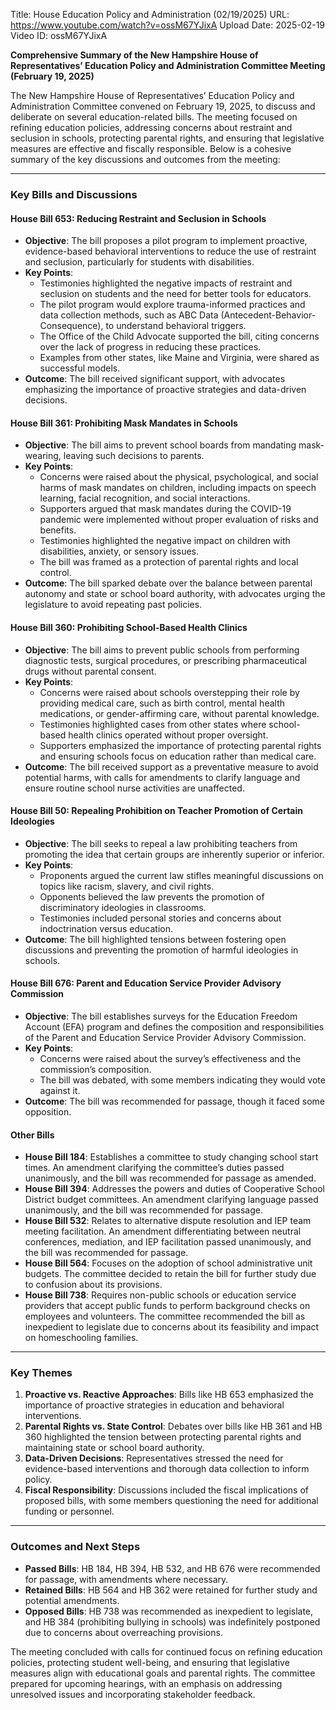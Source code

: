 Title: House Education Policy and Administration (02/19/2025)
URL: https://www.youtube.com/watch?v=ossM67YJixA
Upload Date: 2025-02-19
Video ID: ossM67YJixA

**Comprehensive Summary of the New Hampshire House of Representatives’ Education Policy and Administration Committee Meeting (February 19, 2025)**

The New Hampshire House of Representatives’ Education Policy and Administration Committee convened on February 19, 2025, to discuss and deliberate on several education-related bills. The meeting focused on refining education policies, addressing concerns about restraint and seclusion in schools, protecting parental rights, and ensuring that legislative measures are effective and fiscally responsible. Below is a cohesive summary of the key discussions and outcomes from the meeting:

---

### **Key Bills and Discussions**

#### **House Bill 653: Reducing Restraint and Seclusion in Schools**
- **Objective**: The bill proposes a pilot program to implement proactive, evidence-based behavioral interventions to reduce the use of restraint and seclusion, particularly for students with disabilities.
- **Key Points**:
  - Testimonies highlighted the negative impacts of restraint and seclusion on students and the need for better tools for educators.
  - The pilot program would explore trauma-informed practices and data collection methods, such as ABC Data (Antecedent-Behavior-Consequence), to understand behavioral triggers.
  - The Office of the Child Advocate supported the bill, citing concerns over the lack of progress in reducing these practices.
  - Examples from other states, like Maine and Virginia, were shared as successful models.
- **Outcome**: The bill received significant support, with advocates emphasizing the importance of proactive strategies and data-driven decisions.

#### **House Bill 361: Prohibiting Mask Mandates in Schools**
- **Objective**: The bill aims to prevent school boards from mandating mask-wearing, leaving such decisions to parents.
- **Key Points**:
  - Concerns were raised about the physical, psychological, and social harms of mask mandates on children, including impacts on speech learning, facial recognition, and social interactions.
  - Supporters argued that mask mandates during the COVID-19 pandemic were implemented without proper evaluation of risks and benefits.
  - Testimonies highlighted the negative impact on children with disabilities, anxiety, or sensory issues.
  - The bill was framed as a protection of parental rights and local control.
- **Outcome**: The bill sparked debate over the balance between parental autonomy and state or school board authority, with advocates urging the legislature to avoid repeating past policies.

#### **House Bill 360: Prohibiting School-Based Health Clinics**
- **Objective**: The bill aims to prevent public schools from performing diagnostic tests, surgical procedures, or prescribing pharmaceutical drugs without parental consent.
- **Key Points**:
  - Concerns were raised about schools overstepping their role by providing medical care, such as birth control, mental health medications, or gender-affirming care, without parental knowledge.
  - Testimonies highlighted cases from other states where school-based health clinics operated without proper oversight.
  - Supporters emphasized the importance of protecting parental rights and ensuring schools focus on education rather than medical care.
- **Outcome**: The bill received support as a preventative measure to avoid potential harms, with calls for amendments to clarify language and ensure routine school nurse activities are unaffected.

#### **House Bill 50: Repealing Prohibition on Teacher Promotion of Certain Ideologies**
- **Objective**: The bill seeks to repeal a law prohibiting teachers from promoting the idea that certain groups are inherently superior or inferior.
- **Key Points**:
  - Proponents argued the current law stifles meaningful discussions on topics like racism, slavery, and civil rights.
  - Opponents believed the law prevents the promotion of discriminatory ideologies in classrooms.
  - Testimonies included personal stories and concerns about indoctrination versus education.
- **Outcome**: The bill highlighted tensions between fostering open discussions and preventing the promotion of harmful ideologies in schools.

#### **House Bill 676: Parent and Education Service Provider Advisory Commission**
- **Objective**: The bill establishes surveys for the Education Freedom Account (EFA) program and defines the composition and responsibilities of the Parent and Education Service Provider Advisory Commission.
- **Key Points**:
  - Concerns were raised about the survey’s effectiveness and the commission’s composition.
  - The bill was debated, with some members indicating they would vote against it.
- **Outcome**: The bill was recommended for passage, though it faced some opposition.

#### **Other Bills**
- **House Bill 184**: Establishes a committee to study changing school start times. An amendment clarifying the committee’s duties passed unanimously, and the bill was recommended for passage as amended.
- **House Bill 394**: Addresses the powers and duties of Cooperative School District budget committees. An amendment clarifying language passed unanimously, and the bill was recommended for passage.
- **House Bill 532**: Relates to alternative dispute resolution and IEP team meeting facilitation. An amendment differentiating between neutral conferences, mediation, and IEP facilitation passed unanimously, and the bill was recommended for passage.
- **House Bill 564**: Focuses on the adoption of school administrative unit budgets. The committee decided to retain the bill for further study due to confusion about its provisions.
- **House Bill 738**: Requires non-public schools or education service providers that accept public funds to perform background checks on employees and volunteers. The committee recommended the bill as inexpedient to legislate due to concerns about its feasibility and impact on homeschooling families.

---

### **Key Themes**
1. **Proactive vs. Reactive Approaches**: Bills like HB 653 emphasized the importance of proactive strategies in education and behavioral interventions.
2. **Parental Rights vs. State Control**: Debates over bills like HB 361 and HB 360 highlighted the tension between protecting parental rights and maintaining state or school board authority.
3. **Data-Driven Decisions**: Representatives stressed the need for evidence-based interventions and thorough data collection to inform policy.
4. **Fiscal Responsibility**: Discussions included the fiscal implications of proposed bills, with some members questioning the need for additional funding or personnel.

---

### **Outcomes and Next Steps**
- **Passed Bills**: HB 184, HB 394, HB 532, and HB 676 were recommended for passage, with amendments where necessary.
- **Retained Bills**: HB 564 and HB 362 were retained for further study and potential amendments.
- **Opposed Bills**: HB 738 was recommended as inexpedient to legislate, and HB 384 (prohibiting bullying in schools) was indefinitely postponed due to concerns about overreaching provisions.

The meeting concluded with calls for continued focus on refining education policies, protecting student well-being, and ensuring that legislative measures align with educational goals and parental rights. The committee prepared for upcoming hearings, with an emphasis on addressing unresolved issues and incorporating stakeholder feedback.